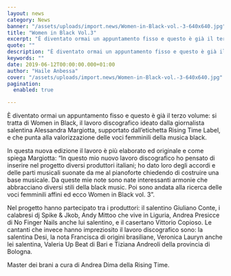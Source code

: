 ```yaml
---
layout: news
category: News
banner: "/assets/uploads/import.news/Women-in-Black-vol.-3-640x640.jpg"
title: "Women in Black Vol.3"
excerpt: "È diventato ormai un appuntamento fisso e questo è già il terzo volume: si tratta di Women in Black, il lavoro discografico ideato dalla giornalista salentina Alessandra Margiotta, supportato dall’etichetta Rising Time Label, e che punta alla valorizzazione delle voci femminili della musica black. In questa nuova edizione il lavoro è più elaborato ed originale [&hellip"
quote: ""
description: "È diventato ormai un appuntamento fisso e questo è già il terzo volume: si tratta di Women in Black, il lavoro discografico ideato dalla giornalista salentina Alessandra Margiotta, supportato dall’etichetta Rising Time Label, e che punta alla valorizzazione delle voci femminili della musica black. In questa nuova edizione il lavoro è più elaborato ed originale [&hellip"
keywords: ""
date: 2019-06-12T00:00:00.000+01:00
author: "Haile Anbessa"
cover: "/assets/uploads/import.news/Women-in-Black-vol.-3-640x640.jpg"
pagination:
  enabled: true

---
```


È diventato ormai un appuntamento fisso e questo è già il terzo volume: si tratta di Women in Black, il lavoro discografico ideato dalla giornalista salentina Alessandra Margiotta, supportato dall’etichetta Rising Time Label, e che punta alla valorizzazione delle voci femminili della musica black.

In questa nuova edizione il lavoro è più elaborato ed originale e come spiega Margiotta: “In questo mio nuovo lavoro discografico ho pensato di inserire nel progetto diversi produttori italiani; ho dato loro degli accordi e delle parti musicali suonate da me al pianoforte chiedendo di costruire una base musicale. Da queste mie note sono nate interessanti armonie che abbracciano diversi stili della black music. Poi sono andata alla ricerca delle voci femminili affini ed ecco Women in Black vol. 3”.

Nel progetto hanno partecipato tra i produttori: il salentino Giuliano Conte, i calabresi dj Spike & Jkob, Andy Mittoo che vive in Liguria, Andrea Presicce di No Finger Nails anche lui salentino, e il casertano Vittorio Copioso. Le cantanti che invece hanno impreziosito il lavoro discografico sono: la salentina Desi, la nota Francisca di origini brasiliane, Veronica Lauryn anche lei salentina, Valeria Up Beat di Bari e Tiziana Andreoli della provincia di Bologna.

Master dei brani a cura di Andrea Dima della Rising Time.